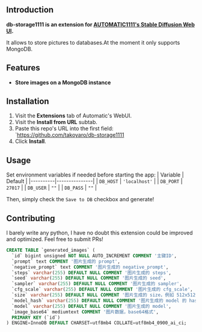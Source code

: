## Introduction

**db-storage1111 is an extension for [AUTOMATIC1111's Stable Diffusion Web UI](https://github.com/AUTOMATIC1111/stable-diffusion-webui).**

It allows to store pictures to databases.At the moment it only supports MongoDB.
## Features

- **Store images on a MongoDB instance**

## Installation

1. Visit the **Extensions** tab of Automatic's WebUI.
2. Visit the **Install from URL** subtab.
3. Paste this repo's URL into the first field: `https://github.com/takoyaro/db-storage1111
4. Click **Install**.


## Usage
Set environment variables if needed before starting the app:
| Variable | Default       |
|----------|---------------|
| `DB_HOST`  | `'localhost'` |
| `DB_PORT`  | `27017`       |
| `DB_USER`  | `""`          |
| `DB_PASS`  | `""`          |

Then, simply check the `Save to DB` checkbox and generate!


## Contributing
I barely write any python, I have no doubt this extension could be improved and optimized. Feel free to submit PRs!


```sql
CREATE TABLE `generated_images` (
  `id` bigint unsigned NOT NULL AUTO_INCREMENT COMMENT '主键ID',
  `prompt` text COMMENT '图片生成的 prompt',
  `negative_prompt` text COMMENT '图片生成的 negative_prompt',
  `steps` varchar(255) DEFAULT NULL COMMENT '图片生成的 steps',
  `seed` varchar(255) DEFAULT NULL COMMENT '图片生成的 seed',
  `sampler` varchar(255) DEFAULT NULL COMMENT '图片生成的 sampler',
  `cfg_scale` varchar(255) DEFAULT NULL COMMENT '图片生成的 cfg_scale',
  `size` varchar(255) DEFAULT NULL COMMENT '图片生成的 size，例如 512x512',
  `model_hash` varchar(255) DEFAULT NULL COMMENT '图片生成的 model 的 hash 值',
  `model` varchar(255) DEFAULT NULL COMMENT '图片生成的 model',
  `image_base64` mediumtext COMMENT '图片数据，base64格式',
  PRIMARY KEY (`id`)
) ENGINE=InnoDB DEFAULT CHARSET=utf8mb4 COLLATE=utf8mb4_0900_ai_ci;
```